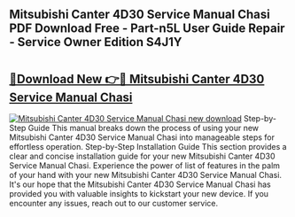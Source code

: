 ## Mitsubishi Canter 4D30 Service Manual Chasi PDF Download Free - Part-n5L User Guide Repair - Service Owner Edition S4J1Y

# <h2><a href="http://bc69778.oget.top/?id=Mitsubishi+Canter+4D30+Service+Manual+Chasi">🔗Download New 👉🔴 Mitsubishi Canter 4D30 Service Manual Chasi</a></h2>

[![Mitsubishi Canter 4D30 Service Manual Chasi new download](https://i.imgur.com/5g1atiW.png)](http://bc69778.oget.top/?id=Mitsubishi+Canter+4D30+Service+Manual+Chasi)
Step-by-Step Guide This manual breaks down the process of using your new Mitsubishi Canter 4D30 Service Manual Chasi into manageable steps for effortless operation. Step-by-Step Installation Guide This section provides a clear and concise installation guide for your new Mitsubishi Canter 4D30 Service Manual Chasi. Experience the power of list of features in the palm of your hand with your new Mitsubishi Canter 4D30 Service Manual Chasi. It's our hope that the Mitsubishi Canter 4D30 Service Manual Chasi has provided you with valuable insights to kickstart your new device. If you encounter any issues, reach out to our customer service.
